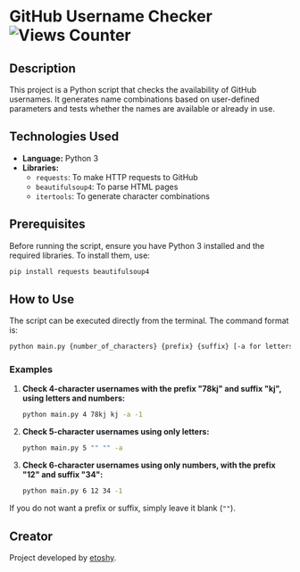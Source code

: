 # GitHub Username Checker ![Views Counter](https://views-counter.vercel.app/badge?pageId=https%3A%2F%2Fgithub%2Ecom%2Fetoshy%2FGitHub-Username-Checker&leftColor=000000&rightColor=ffffff&type=total&label=Viewers&style=none)

## Description
This project is a Python script that checks the availability of GitHub usernames. It generates name combinations based on user-defined parameters and tests whether the names are available or already in use.

## Technologies Used
- **Language:** Python 3
- **Libraries:**
  - `requests`: To make HTTP requests to GitHub
  - `beautifulsoup4`: To parse HTML pages
  - `itertools`: To generate character combinations

## Prerequisites
Before running the script, ensure you have Python 3 installed and the required libraries. To install them, use:

```bash
pip install requests beautifulsoup4
```

## How to Use
The script can be executed directly from the terminal. The command format is:

```bash
python main.py {number_of_characters} {prefix} {suffix} [-a for letters] [-1 for numbers]
```

### Examples
1. **Check 4-character usernames with the prefix "78kj" and suffix "kj", using letters and numbers:**
   ```bash
   python main.py 4 78kj kj -a -1
   ```

2. **Check 5-character usernames using only letters:**
   ```bash
   python main.py 5 "" "" -a
   ```

3. **Check 6-character usernames using only numbers, with the prefix "12" and suffix "34":**
   ```bash
   python main.py 6 12 34 -1
   ```

If you do not want a prefix or suffix, simply leave it blank (`""`).

## Creator
Project developed by [etoshy](https://github.com/etoshy).
